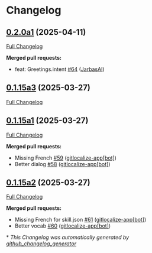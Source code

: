 # Changelog

## [0.2.0a1](https://github.com/OpenVoiceOS/ovos-skill-hello-world/tree/0.2.0a1) (2025-04-11)

[Full Changelog](https://github.com/OpenVoiceOS/ovos-skill-hello-world/compare/0.1.15a3...0.2.0a1)

**Merged pull requests:**

- feat: Greetings.intent [\#64](https://github.com/OpenVoiceOS/ovos-skill-hello-world/pull/64) ([JarbasAl](https://github.com/JarbasAl))

## [0.1.15a3](https://github.com/OpenVoiceOS/ovos-skill-hello-world/tree/0.1.15a3) (2025-03-27)

[Full Changelog](https://github.com/OpenVoiceOS/ovos-skill-hello-world/compare/0.1.15a1...0.1.15a3)

## [0.1.15a1](https://github.com/OpenVoiceOS/ovos-skill-hello-world/tree/0.1.15a1) (2025-03-27)

[Full Changelog](https://github.com/OpenVoiceOS/ovos-skill-hello-world/compare/0.1.15a2...0.1.15a1)

**Merged pull requests:**

- Missing French [\#59](https://github.com/OpenVoiceOS/ovos-skill-hello-world/pull/59) ([gitlocalize-app[bot]](https://github.com/apps/gitlocalize-app))
- Better dialog [\#58](https://github.com/OpenVoiceOS/ovos-skill-hello-world/pull/58) ([gitlocalize-app[bot]](https://github.com/apps/gitlocalize-app))

## [0.1.15a2](https://github.com/OpenVoiceOS/ovos-skill-hello-world/tree/0.1.15a2) (2025-03-27)

[Full Changelog](https://github.com/OpenVoiceOS/ovos-skill-hello-world/compare/0.1.14...0.1.15a2)

**Merged pull requests:**

- Missing French for skill.json [\#61](https://github.com/OpenVoiceOS/ovos-skill-hello-world/pull/61) ([gitlocalize-app[bot]](https://github.com/apps/gitlocalize-app))
- Better vocab [\#60](https://github.com/OpenVoiceOS/ovos-skill-hello-world/pull/60) ([gitlocalize-app[bot]](https://github.com/apps/gitlocalize-app))



\* *This Changelog was automatically generated by [github_changelog_generator](https://github.com/github-changelog-generator/github-changelog-generator)*
